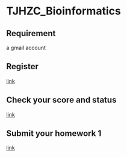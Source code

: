 # TJHZC_Bioinformatics
## Requirement
a gmail account

## Register
[link](https://forms.gle/NT4nxU3k399CyCNi9BIOINFORMATICS)

## Check your score and status
[link](https://docs.google.com/spreadsheets/d/1-O5Wav50KazojXJmJjXaY7IcRt2VxnaEK73hyFWaabM/editBIOINFORMATICS)

## Submit your homework 1
[link](https://forms.gle/9BY5NbiWUAzpe8fb9BIOINFORMATICS)
